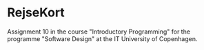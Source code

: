 # RejseKort
Assignment 10 in the course "Introductory Programming" for the programme "Software Design" at the IT University of Copenhagen.
